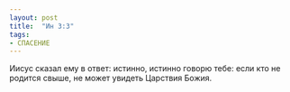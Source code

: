 ```yaml
---
layout: post
title:  "Ин 3:3"
tags:
- СПАСЕНИЕ
---
```


Иисус сказал ему в ответ: истинно, истинно говорю тебе: если кто не родится свыше, не может увидеть Царствия Божия.